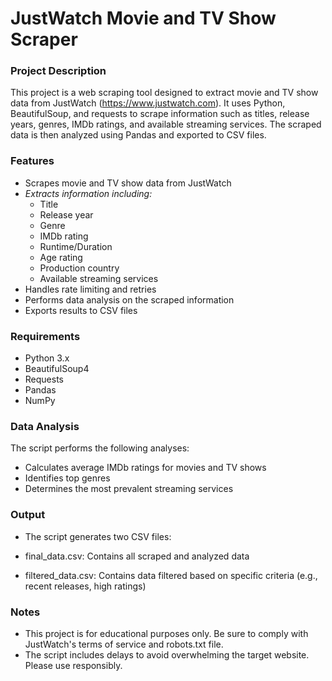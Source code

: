 # JustWatch Movie and TV Show Scraper
### Project Description
This project is a web scraping tool designed to extract movie and TV show data from JustWatch (https://www.justwatch.com). It uses Python, BeautifulSoup, and requests to scrape information such as titles, release years, genres, IMDb ratings, and available streaming services. The scraped data is then analyzed using Pandas and exported to CSV files.
### Features
* Scrapes movie and TV show data from JustWatch
* *Extracts information including:*
  * Title
  * Release year
  * Genre
  * IMDb rating
  * Runtime/Duration
  * Age rating
  * Production country
  * Available streaming services
* Handles rate limiting and retries
* Performs data analysis on the scraped information
* Exports results to CSV files

### Requirements
* Python 3.x
* BeautifulSoup4
* Requests
* Pandas
* NumPy

### Data Analysis
The script performs the following analyses:

* Calculates average IMDb ratings for movies and TV shows
* Identifies top genres
* Determines the most prevalent streaming services


### Output
* The script generates two CSV files:

* final_data.csv: Contains all scraped and analyzed data
* filtered_data.csv: Contains data filtered based on specific criteria (e.g., recent releases, high ratings)

### Notes

* This project is for educational purposes only. Be sure to comply with JustWatch's terms of service and robots.txt file.
* The script includes delays to avoid overwhelming the target website. Please use responsibly.



